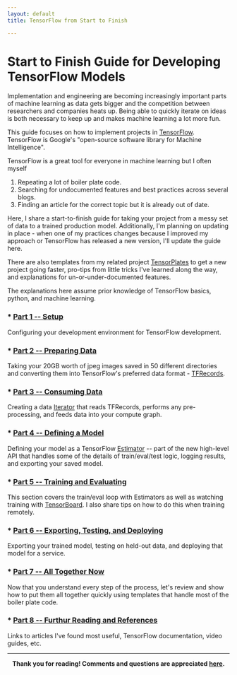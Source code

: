 ```yaml
---
layout: default
title: TensorFlow from Start to Finish

---
```


# Start to Finish Guide for Developing TensorFlow Models

Implementation and engineering are becoming increasingly important parts of machine learning as data gets bigger and the competition between researchers and companies heats up.  Being able to quickly iterate on ideas is both necessary to keep up and makes machine learning a lot more fun.

This guide focuses on how to implement projects in [TensorFlow](tensorflow.org).  TensorFlow is Google's "open-source software library for Machine Intelligence".

TensorFlow is a great tool for everyone in machine learning but I often myself 
1. Repeating a lot of boiler plate code.
2. Searching for undocumented features and best practices across several blogs.
3. Finding an article for the correct topic but it is already out of date.

Here, I share a start-to-finish guide for taking your project from a messy set of data to a trained production model.  Additionally, I'm planning on updating in place - when one of my practices changes because I improved my approach or TensorFlow has released a new version, I'll update the guide here.

There are also templates from my related project [TensorPlates](https://github.com/crosleythomas/tensorplates) to get a new project going faster, pro-tips from little tricks I've learned along the way, and explanations for un-or-under-documented features.

The explanations here assume prior knowledge of TensorFlow basics, python, and machine learning.

### * [Part 1 -- Setup](setup)
Configuring your development environment for TensorFlow development.

### * [Part 2 -- Preparing Data](dataprep)
Taking your 20GB worth of jpeg images saved in 50 different directories and converting them into TensorFlow's preferred data format - [TFRecords](https://www.tensorflow.org/versions/master/api_docs/python/tf/data/TFRecordDataset).

### * [Part 3 -- Consuming Data](dataload)
Creating a data [Iterator](https://www.tensorflow.org/api_docs/python/tf/data/Iterator) that reads TFRecords, performs any pre-processing, and feeds data into your compute graph.

### * [Part 4 -- Defining a Model](model)
Defining your model as a TensorFlow [Estimator](https://www.tensorflow.org/api_docs/python/tf/estimator/Estimator) -- part of the new high-level API that handles some of the details of train/eval/test logic, logging results, and exporting your saved model.

### * [Part 5 -- Training and Evaluating](traineval)
This section covers the train/eval loop with Estimators as well as watching training with [TensorBoard](https://www.tensorflow.org/get_started/summaries_and_tensorboard).  I also share tips on how to do this when training remotely.

### * [Part 6 -- Exporting, Testing, and Deploying](deploy)
Exporting your trained model, testing on held-out data, and deploying that model for a service.

### * [Part 7 -- All Together Now](summary)
Now that you understand every step of the process, let's review and show how to put them all together quickly using templates that handle most of the boiler plate code.

### * [Part 8 -- Furthur Reading and References](references)
Links to articles I've found most useful, TensorFlow documentation, video guides, etc.

<hr>
<div style='text-align: center'><b>Thank you for reading!  Comments and questions are appreciated <a href="https://github.com/crosleythomas/blog/issues">here</a>.</b></div>